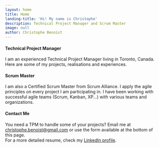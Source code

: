 ```yaml
---
layout: home
title: Home
landing-title: 'Hi! My name is Christophe'
description: Technical Project Manager and Scrum Master
image: null
author: Christophe Benoist
---
```

<h4>Technical Project Manager</h4>
I am an experienced Technical Project Manager living in Toronto, Canada. Here are some of my projects, realisations and experiences.

<h4>Scrum Master</h4>
I am also a Certified Scrum Master from Scrum Alliance. I apply the agile principles on every project I am participating in. I have been working with successful agile teams (Scrum, Kanban, XP...) with various teams and organizations.

<h4>Contact Me</h4>
You need a TPM to handle some of your projects? Email me at <a href="mailto:christophe.benoist@gmail.com">christophe.benoist@gmail.com</a> or use the form available at the bottom of this page.
<br>For a more detailed resume, check my <a href="https://www.linkedin.com/in/christophebenoist/" target="_blank">LinkedIn profile</a>.